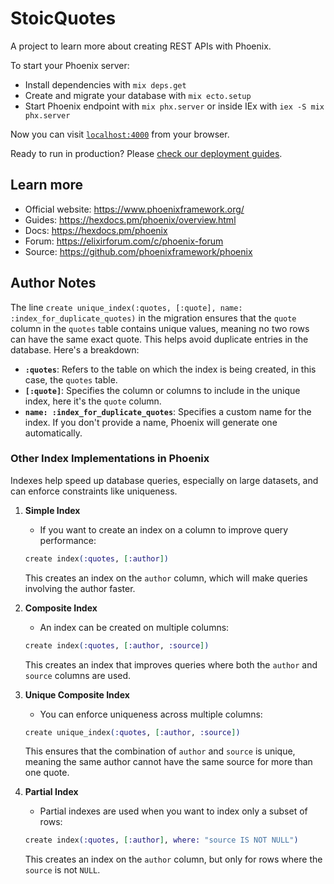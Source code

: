 # StoicQuotes

A project to learn more about creating REST APIs with Phoenix.
 
To start your Phoenix server:

  * Install dependencies with `mix deps.get`
  * Create and migrate your database with `mix ecto.setup`
  * Start Phoenix endpoint with `mix phx.server` or inside IEx with `iex -S mix phx.server`

Now you can visit [`localhost:4000`](http://localhost:4000) from your browser.

Ready to run in production? Please [check our deployment guides](https://hexdocs.pm/phoenix/deployment.html).

## Learn more

  * Official website: https://www.phoenixframework.org/
  * Guides: https://hexdocs.pm/phoenix/overview.html
  * Docs: https://hexdocs.pm/phoenix
  * Forum: https://elixirforum.com/c/phoenix-forum
  * Source: https://github.com/phoenixframework/phoenix

## Author Notes
The line `create unique_index(:quotes, [:quote], name: :index_for_duplicate_quotes)` in the migration ensures that the `quote` column in the `quotes` table contains unique values, meaning no two rows can have the same exact quote. This helps avoid duplicate entries in the database. Here's a breakdown:

- **`:quotes`**: Refers to the table on which the index is being created, in this case, the `quotes` table.
- **`[:quote]`**: Specifies the column or columns to include in the unique index, here it's the `quote` column.
- **`name: :index_for_duplicate_quotes`**: Specifies a custom name for the index. If you don't provide a name, Phoenix will generate one automatically.

### Other Index Implementations in Phoenix

Indexes help speed up database queries, especially on large datasets, and can enforce constraints like uniqueness.

1. **Simple Index**
   - If you want to create an index on a column to improve query performance:
   ```elixir
   create index(:quotes, [:author])
   ```
   This creates an index on the `author` column, which will make queries involving the author faster.

2. **Composite Index**
   - An index can be created on multiple columns:
   ```elixir
   create index(:quotes, [:author, :source])
   ```
   This creates an index that improves queries where both the `author` and `source` columns are used.

3. **Unique Composite Index**
   - You can enforce uniqueness across multiple columns:
   ```elixir
   create unique_index(:quotes, [:author, :source])
   ```
   This ensures that the combination of `author` and `source` is unique, meaning the same author cannot have the same source for more than one quote.

4. **Partial Index**
   - Partial indexes are used when you want to index only a subset of rows:
   ```elixir
   create index(:quotes, [:author], where: "source IS NOT NULL")
   ```
   This creates an index on the `author` column, but only for rows where the `source` is not `NULL`.
